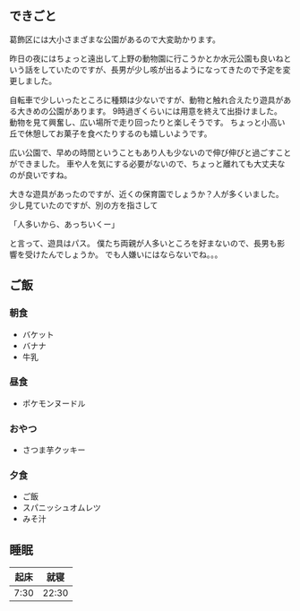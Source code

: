 ## できごと
葛飾区には大小さまざまな公園があるので大変助かります。

昨日の夜にはちょっと遠出して上野の動物園に行こうかとか水元公園も良いねという話をしていたのですが、長男が少し咳が出るようになってきたので予定を変更しました。

自転車で少しいったところに種類は少ないですが、動物と触れ合えたり遊具がある大きめの公園があります。
9時過ぎくらいには用意を終えて出掛けました。
動物を見て興奮し、広い場所で走り回ったりと楽しそうです。
ちょっと小高い丘で休憩してお菓子を食べたりするのも嬉しいようです。

広い公園で、早めの時間ということもあり人も少ないので伸び伸びと過ごすことができました。
車や人を気にする必要がないので、ちょっと離れても大丈夫なのが良いですね。

大きな遊具があったのですが、近くの保育園でしょうか？人が多くいました。
少し見ていたのですが、別の方を指さして

「人多いから、あっちいくー」

と言って、遊具はパス。
僕たち両親が人多いところを好まないので、長男も影響を受けたんでしょうか。
でも人嫌いにはならないでね。。。

## ご飯

### 朝食
- バケット
- バナナ
- 牛乳

### 昼食
- ポケモンヌードル

### おやつ
- さつま芋クッキー

### 夕食
- ご飯
- スパニッシュオムレツ
- みそ汁

## 睡眠
|起床|就寝|
|-|-|
|7:30|22:30|
